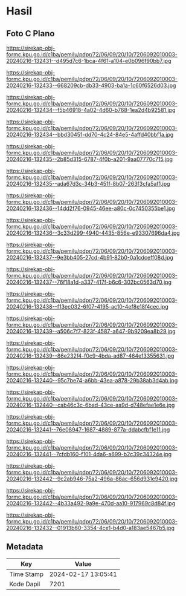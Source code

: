 # Hasil

## Foto C Plano

https://sirekap-obj-formc.kpu.go.id/c1ba/pemilu/pdpr/72/06/09/20/10/7206092010003-20240216-132431--d495d7c6-1bca-4f61-a104-e0b096f90bb7.jpg

https://sirekap-obj-formc.kpu.go.id/c1ba/pemilu/pdpr/72/06/09/20/10/7206092010003-20240216-132433--668209cb-db33-4903-ba1a-1c60f6526d03.jpg

https://sirekap-obj-formc.kpu.go.id/c1ba/pemilu/pdpr/72/06/09/20/10/7206092010003-20240216-132434--f5b46918-4a02-4d60-b768-1ea2d4b92581.jpg

https://sirekap-obj-formc.kpu.go.id/c1ba/pemilu/pdpr/72/06/09/20/10/7206092010003-20240216-132434--bbd30451-dd70-4c24-84e5-4affd40bbf1a.jpg

https://sirekap-obj-formc.kpu.go.id/c1ba/pemilu/pdpr/72/06/09/20/10/7206092010003-20240216-132435--2b85d315-6787-4f0b-a201-9aa07770c715.jpg

https://sirekap-obj-formc.kpu.go.id/c1ba/pemilu/pdpr/72/06/09/20/10/7206092010003-20240216-132435--ada67d3c-34b3-451f-8b07-263f3cfa5af1.jpg

https://sirekap-obj-formc.kpu.go.id/c1ba/pemilu/pdpr/72/06/09/20/10/7206092010003-20240216-132436--14dd2f76-0945-46ee-a80c-0c7450355be1.jpg

https://sirekap-obj-formc.kpu.go.id/c1ba/pemilu/pdpr/72/06/09/20/10/7206092010003-20240216-132436--3c33d299-4940-4435-856e-e93307696da4.jpg

https://sirekap-obj-formc.kpu.go.id/c1ba/pemilu/pdpr/72/06/09/20/10/7206092010003-20240216-132437--9e3bb405-27cd-4b91-82b0-0a1cdceff08d.jpg

https://sirekap-obj-formc.kpu.go.id/c1ba/pemilu/pdpr/72/06/09/20/10/7206092010003-20240216-132437--76f18a1d-a337-417f-b6c6-302bc0563d70.jpg

https://sirekap-obj-formc.kpu.go.id/c1ba/pemilu/pdpr/72/06/09/20/10/7206092010003-20240216-132438--f13ec032-6f07-4195-ac10-4ef8e18f4cec.jpg

https://sirekap-obj-formc.kpu.go.id/c1ba/pemilu/pdpr/72/06/09/20/10/7206092010003-20240216-132439--a506c7f7-823f-4587-a647-9b9209ea8b29.jpg

https://sirekap-obj-formc.kpu.go.id/c1ba/pemilu/pdpr/72/06/09/20/10/7206092010003-20240216-132439--86e232f4-f0c9-4bda-ad87-464e13355631.jpg

https://sirekap-obj-formc.kpu.go.id/c1ba/pemilu/pdpr/72/06/09/20/10/7206092010003-20240216-132440--95c7be74-a6bb-43ea-a878-29b38ab3d4ab.jpg

https://sirekap-obj-formc.kpu.go.id/c1ba/pemilu/pdpr/72/06/09/20/10/7206092010003-20240216-132440--cab46c3c-6bad-43ce-aa9d-d748efae1e6e.jpg

https://sirekap-obj-formc.kpu.go.id/c1ba/pemilu/pdpr/72/06/09/20/10/7206092010003-20240216-132441--76e08947-1687-4889-877a-ddabcfbf1e11.jpg

https://sirekap-obj-formc.kpu.go.id/c1ba/pemilu/pdpr/72/06/09/20/10/7206092010003-20240216-132441--7cfdb160-f101-4da6-a699-b2c39c34324e.jpg

https://sirekap-obj-formc.kpu.go.id/c1ba/pemilu/pdpr/72/06/09/20/10/7206092010003-20240216-132442--9c2ab946-75a2-496a-86ac-656d931e9420.jpg

https://sirekap-obj-formc.kpu.go.id/c1ba/pemilu/pdpr/72/06/09/20/10/7206092010003-20240216-132442--4b33a492-9a9e-470d-aa10-917969c8d84f.jpg

https://sirekap-obj-formc.kpu.go.id/c1ba/pemilu/pdpr/72/06/09/20/10/7206092010003-20240216-132432--01913b60-3354-4ce1-b4d0-a183ae5467b5.jpg


## Metadata

| Key        | Value               |
| ---------- | ------------------- |
| Time Stamp | 2024-02-17 13:05:41 |
| Kode Dapil | 7201                |



